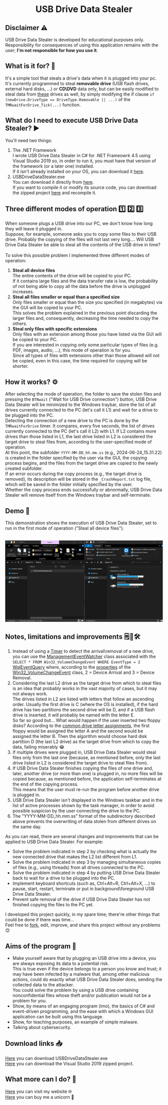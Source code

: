 <h1 align="center">USB Drive Data Stealer</h1>

<h2>Disclaimer &#9888;&#65039;</h2>
USB Drive Data Stealer is developed for educational purposes only.<br>
Responsibility for consequences of using this application remains with the user; <b>I'm not responsible for how you use it</b>.<br>

<h2>What is it for? &#129300;</h2>
It's a simple tool that steals a drive's data when it is plugged into your pc.<br>
It's currently programmed to steal <b>removable drive</b> (USB flash drives, external hard disks, ...) or <b>CD\DVD</b> data only, but can be easily modified to steal data from <a href="https://learn.microsoft.com/en-us/dotnet/api/system.io.drivetype?view=net-8.0#fields" target="_blank" rel="noopener noreferrer">these</a> drives as well, by simply modifying the if clause <code>if (newDrive.DriveType == DriveType.Removable || ...)</code> of the <code>TMRwaitForDrive_Tick(...)</code> function.

<h2>What do I need to execute USB Drive Data Stealer? &#9654;</h2>
You'll need two things:
<ol>
  <li>
    The .NET Framework<br>
    I wrote USB Drive Data Stealer in C# for .NET Frameowrk 4.5 using Visual Studio 2019 so, in order to run it, you must have that version of the framework (or a later one) installed.<br>
    If it isn't already installed on your OS, you can download it <a href="https://www.microsoft.com/en-us/download/details.aspx?id=30653" target="_blank" rel="noopener noreferrer">here</a>.
  </li>

  <li>
    USBDriveDataStealer.exe<br>
    You can download it directly from <a href="https://github.com/LucaBarile/USBDriveDataStealer/raw/main/USBDriveDataStealer.exe" target="_blank" rel="noopener noreferrer">here</a>.<br>
    If you want to compile it or modify its source code, you can download the zipped project <a href="https://github.com/LucaBarile/USBDriveDataStealer/raw/main/USBDriveDataStealer.zip" target="_blank" rel="noopener noreferrer">here</a> and recompile it.
  </li>
</ol>

<h2>Three different modes of operation &#49;&#65039;&#8419; &#50;&#65039;&#8419; &#51;&#65039;&#8419;</h2>
When someone plugs a USB drive into our PC, we don't know how long they will leave it plugged in.<br>
Suppose, for example, someone asks you to copy some files to their USB drive. Probably the copying of the files will not last very long.... Will USB Drive Data Stealer be able to steal all the contents of the USB drive in time?<br>
<br>
To solve this possible problem I implemented three different modes of operation:
<ol>
  <li>
    <b>Steal all device files</b><br>
    The entire contents of the drive will be copied to your PC.<br>
    If it contains large files and the data transfer rate is low, the probability of not being able to copy all the data before the drive is unplugged increases.
  </li>
  
  <li>
    <b>Steal all files smaller or equal than a specified size</b><br>
    Only files smaller or equal than the size you specified (in megabytes) via the GUI will be copied to your PC.<br>
    This solves the problem explained in the previous point discarding the larger files and, consequently, decreasing the time needed to copy the others.
  </li>
  
  <li>
    <b>Steal only files with specific extensions</b><br>
    Only files with an extension among those you have listed via the GUI will be copied to your PC.<br>
    If you are interested in copying only some particular types of files (e.g. PDF, images, audio, ...), this mode of operation is for you.<br>
    Since all types of files with extensions other than those allowed will not be copied, even in this case, the time required for copying will be shorter.
  </li>
</ol>

<h2>How it works? &#9881;&#65039;</h2>
After selecting the mode of operation, the folder to save the stolen files and pressing the <code>BTNwait</code> ("Wait for USB Drive connection") button, USB Drive Data Stealer will be minimized to the Windows traybar, store the list of all drives currently connected to the PC (let's call it L1) and wait for a drive to be plugged into the PC.<br>
Detecting the connection of a new drive to the PC is done by the <code>TMRwaitForDrive</code> timer. It compares, every five seconds, the list of drives currently connected to the PC (let's call it L2) with L1. If L2 contains more drives than those listed in L1, the last drive listed in L2 is considered the target drive to steal files from, according to the user-specified mode of operation.<br>
At this point, the subfolder <code>YYYY-MM-DD_hh.mm.ss</code> (e.g., 2024-06-24_15.31.22) is created in the folder specified by the user via the GUI, the copying process begins, and the files from the target drive are copied to the newly created subfolder.<br>
If an error occurs during the copy process (e.g., the target drive is removed), its description will be stored in the <code>_CrashReport.txt</code> log file, which will be saved in the folder initially specified by the user.<br>
Whether the copy process ends successfully or abnormally, USB Drive Data Stealer will remove itself from the Windows traybar and self-terminate.<br>

<h2>Demo &#127910;</h2>
This demonstration shows the execution of USB Drive Data Stealer, set to run in the first mode of operation (&quot;Steal all device files&quot;).<br>
<br>
<p align="center">
  <img src="DemoAllFiles.gif" title="IGPF is downloading the barol92 JSON files">
</p>

<h2>Notes, limitations and improvements &#128466;&#128721;&#128736;</h2>
<ol>
  <li>
    Instead of using a <a href="https://learn.microsoft.com/en-us/dotnet/api/system.timers.timer" target="_blank" rel="noopener noreferrer">Timer</a> to detect the arrival\removal of a new drive, you can use the <a href="https://learn.microsoft.com/en-us/dotnet/api/system.management.managementeventwatcher" target="_blank" rel="noopener noreferrer">ManagementEventWatcher</a> class associated with the <code>SELECT * FROM Win32_VolumeChangeEvent WHERE EventType = 2</code> <a href="https://learn.microsoft.com/it-it/dotnet/api/system.management.wqleventquery"target="_blank" rel="noopener noreferrer">WqlEventQuery</a> where, according to the <a href="https://learn.microsoft.com/en-us/windows/win32/cimwin32prov/win32-volumechangeevent#properties" target="_blank" rel="noopener noreferrer">properties</a> of the <a href="https://learn.microsoft.com/en-us/windows/win32/cimwin32prov/win32-volumechangeevent" target="_blank" rel="noopener noreferrer">Win32_VolumeChangeEvent</a> class, 2 = Device Arrival and 3 = Device Removal.<br>
  </li>

  <li>
    Considering the last L2 drive as the target drive from which to steal files is an idea that probably works in the vast majority of cases, but it may not always work.<br>
The drives listed in L2 are listed with letters that follow an ascending order. Usually the first drive is C (where the OS is installed), if the hard drive has two partitions the second drive will be D, and if a USB flash drive is inserted, it will probably be named with the letter E.<br>
So far so good but... What would happen if the user inserted two floppy disks? According to the <a href="https://en.wikipedia.org/wiki/Drive_letter_assignment#Common_assignments" target="_blank" rel="noopener noreferrer">common drive letter assignments</a>, the first floppy would be assigned the letter A and the second would be assigned the letter B. Then the algorithm would choose hard disk partition D (the last L2 drive) as the target drive from which to copy the data, failing miserably &#128514;
  </li>

  <li>
    If multiple drives were plugged in, USB Drive Data Stealer would steal files only from the last one (because, as mentioned before, only the last drive listed in L2 is considered the target drive to steal files from).
  </li>

  <li>
    If USB Drive Data Stealer finishes copying the files of one drive and, later, another drive (or more than one) is plugged in, no more files will be copied because, as mentioned before, the application self-terminates at the end of the copying process.<br>
This means that the user must re-run the program before another drive is plugged in.
  </li>

  <li>
    USB Drive Data Stealer isn't displayed in the Windows taskbar and in the list of active processes shown by the task manager, in order to avoid possible suspicion by the user connecting the drive to the PC.
  </li>

  <li>
    The "YYYY-MM-DD_hh.mm.ss" format of the subdirectory described above prevents the overwriting of data stolen from different drives on the same day.
  </li>
</ol>

As you can read, there are several changes and improvements that can be applied to USB Drive Data Stealer. For example:
<ul>
  <li>
    Solve the problem indicated in step 2 by checking what is actually the new connected drive that makes the L2 list different from L1.
  </li>

  <li>
    Solve the problem indicated in step 3 by managing simultaneous copies of files (e.g., using threads) from all drives connected to the PC.
  </li>

  <li>
    Solve the problem indicated in step 4 by putting USB Drive Data Stealer back to wait for a drive to be plugged into the PC.
  </li>

  <li>
    Implement keyboard shortcuts (such as, Ctrl+Alt+R, Ctrl+Alt+X, ...) to pause, start, restart, terminate or put in background\foreground USB Drive Data Stealer.
  </li>

  <li>
    Prevent safe removal of the drive if USB Drive Data Stealer has not finished copying the files to the PC yet.
  </li>
</ul>

I developed this project quickly, in my spare time; there're other things that could be done if there was time...<br>
Feel free to <a href="https://docs.github.com/en/pull-requests/collaborating-with-pull-requests/working-with-forks/fork-a-repo" target="_blank" rel="noopener noreferrer">fork</a>, edit, improve, and share this project without any problems &#128522;

<h2>Aims of the program &#127919;</h2>
<ul>
  <li>
    Make yourself aware that by plugging an USB drive into a device, you are always exposing its data to a potential risk.<br>
    This is true even if the device belongs to a person you know and trust; it may have been infected by a malware that, among other malicious actions, could do exactly what USB Drive Data Stealer does, sending the collected data to the attacker.<br>
    You could solve the problem by using a USB drive containing nonconfidential files whose theft and/or publication would not be a problem for you.
  </li>
  
  <li>
    Show, by means of an engaging program (imo), the basics of C# and event-driven programming, and the ease with which a Windows GUI application can be built using this language.
  </li>

  <li>
    Show, for teaching purposes, an example of simple malware.
  </li>
  
  <li>
    Talking about cybersecurity.
  </li>
</ul>

<h2>Download links &#128229;</h2>
<a href="https://github.com/LucaBarile/USBDriveDataStealer/raw/main/USBDriveDataStealer.exe" target="_blank" rel="noopener noreferrer">Here</a> you can download USBDriveDataStealer.exe<br>
<a href="https://github.com/LucaBarile/USBDriveDataStealer/raw/main/USBDriveDataStealer.zip" target="_blank" rel="noopener noreferrer">Here</a> you can download the Visual Studio 2019 zipped project.<br>

<h2>What more can I do? &#129300;</h2>
<a href="https://lucabarile.github.io/" target="_blank">Here</a> you can visit my website &#127760;<br>
<a href="https://www.buymeacoffee.com/LucaBarile" target="_blank">Here</a> you can buy me a unicorn &#129412;<br>
